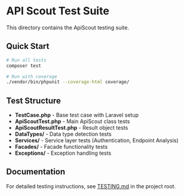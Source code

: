 # API Scout Test Suite

This directory contains the ApiScout testing suite.

## Quick Start

```bash
# Run all tests
composer test

# Run with coverage
./vendor/bin/phpunit --coverage-html coverage/
```

## Test Structure

- **TestCase.php** - Base test case with Laravel setup
- **ApiScoutTest.php** - Main ApiScout class tests
- **ApiScoutResultTest.php** - Result object tests
- **DataTypes/** - Data type detection tests
- **Services/** - Service layer tests (Authentication, Endpoint Analysis)
- **Facades/** - Facade functionality tests
- **Exceptions/** - Exception handling tests

## Documentation

For detailed testing instructions, see [TESTING.md](../TESTING.md) in the project root.
